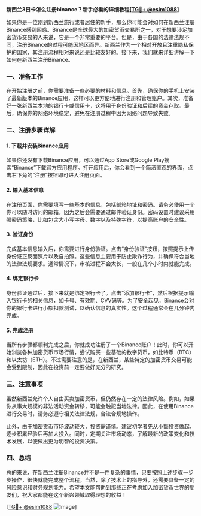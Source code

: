 **新西兰3日卡怎么注册binance？新手必看的详细教程[[TG💪+ @esim1088](https://t.me/s/esim1088)]**

如果你是一位刚到新西兰旅行或者居住的新手，那么你可能会对如何在新西兰注册Binance感到困惑。Binance是全球最大的加密货币交易所之一，对于想要涉足加密货币交易的人来说，它是一个非常重要的平台。但是，由于各国的法律法规不同，注册Binance的过程可能因地区而异。新西兰作为一个相对开放且注重隐私保护的国家，其注册流程相对来说还是比较友好的。接下来，我们就来详细讲解一下如何在新西兰注册Binance。

### 一、准备工作

在开始注册之前，你需要准备一些必要的材料和信息。首先，确保你的手机上安装了最新版本的Binance应用，这样可以更方便地进行注册和管理账户。其次，准备好一张新西兰本地的银行卡或信用卡，这将用于身份验证和后续的资金存取。最后，确保你的网络环境稳定，避免在注册过程中因为网络问题导致失败。

### 二、注册步骤详解

#### 1. 下载并安装Binance应用

如果你还没有下载Binance应用，可以通过App Store或Google Play搜索“Binance”下载官方应用程序。打开应用后，你会看到一个简洁直观的界面，点击右下角的“注册”按钮即可进入注册页面。

#### 2. 输入基本信息

在注册页面，你需要填写一些基本的信息，包括邮箱地址和密码。请务必使用一个你可以随时访问的邮箱，因为之后会需要通过邮件验证身份。密码设置时建议采用强密码策略，比如包含大小写字母、数字以及特殊字符，以提高账户的安全性。

#### 3. 验证身份

完成基本信息输入后，你需要进行身份验证。点击“身份验证”按钮，按照提示上传身份证正反面照片以及自拍照。这些信息主要用于防止欺诈行为，并确保符合当地的法律法规要求。通常情况下，审核过程不会太长，一般在几个小时内就能完成。

#### 4. 绑定银行卡

身份验证通过后，接下来就是绑定银行卡了。点击“添加银行卡”，然后根据提示输入银行卡的相关信息，如卡号、有效期、CVV码等。为了安全起见，Binance会对你的银行卡进行小额扣款测试，以确认信息的真实性。这个过程通常会在几分钟内完成。

#### 5. 完成注册

当所有步骤都顺利完成之后，你就成功注册了一个Binance账户！此时，你可以开始浏览各种加密货币市场行情，尝试购买一些基础的数字货币，如比特币（BTC）和以太坊（ETH）。不过需要注意的是，在新西兰，某些特定的加密货币交易可能会受到限制，因此在投资前一定要做好充分的研究。

### 三、注意事项

虽然新西兰允许个人自由买卖加密货币，但仍然存在一定的法律风险。例如，如果你从事大规模的非法活动资金转移，可能会触犯当地法律。因此，在使用Binance进行交易时，请务必遵守相关法律法规，合法合规地操作。

此外，由于加密货币市场波动较大，投资需谨慎。建议初学者先从小额投资做起，逐步积累经验后再加大投入。同时，定期关注市场动态，了解最新的政策变化和技术发展，以便做出更为明智的投资决策。

### 四、总结

总的来说，在新西兰注册Binance并不是一件复杂的事情，只要按照上述步骤一步步操作，很快就能完成整个流程。当然，除了技术上的指导外，还需要具备一定的风险意识和财务规划能力。希望本文能帮助到那些正在考虑加入加密货币世界的朋友们，祝大家都能在这个新兴领域取得理想的收益！

[[TG💪+ @esim1088](https://t.me/s/esim1088) ![Image](https://i.postimg.cc/4NQfJmqS/Snipaste-2025-05-13-00-14-12.png)]